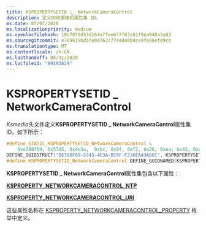 ```yaml
---
title: KSPROPERTYSETID \_ NetworkCameraControl
description: 定义网络摄像机属性集 ID。
ms.date: 07/07/2020
ms.localizationpriority: medium
ms.openlocfilehash: 10c7079d53d164e7fee677f63c61f9ea946a3a83
ms.sourcegitcommit: e769619bd37e04762c77444e8b4ce9fe86ef09cb
ms.translationtype: MT
ms.contentlocale: zh-CN
ms.lasthandoff: 08/31/2020
ms.locfileid: "89192629"
---
```

# <a name="kspropertysetid_networkcameracontrol"></a>KSPROPERTYSETID \_ NetworkCameraControl

*Ksmedia*头文件定义**KSPROPERTYSETID \_ NetworkCameraControl**属性集 ID，如下所示：

```cpp
#define STATIC_KSPROPERTYSETID_NetworkCameraControl \
    0xe780f09, 0x5745, 0x4e3a,  0xbc, 0x9f, 0xf2, 0x26, 0xea, 0x43, 0xa6, 0xec
DEFINE_GUIDSTRUCT("0E780F09-5745-4E3A-BC9F-F226EA43A6EC", KSPROPERTYSETID_NetworkCameraControl);
#define KSPROPERTYSETID_NetworkCameraControl DEFINE_GUIDNAMED(KSPROPERTYSETID_NetworkCameraControl)
```

**KSPROPERTYSETID \_ NetworkCameraControl**属性集包含以下属性：

[**KSPROPERTY_NETWORKCAMERACONTROL_NTP**](./ksproperty-networkcameracontrol-ntp.md)

[**KSPROPERTY_NETWORKCAMERACONTROL_URI**](./ksproperty-networkcameracontrol-uri.md)

这些属性名称在 [KSPROPERTY_NETWORKCAMERACONTROL_PROPERTY](https://docs.microsoft.com/windows-hardware/drivers/ddi/ksmedia/ne-ksmedia-ksproperty_networkcameracontrol_property) 枚举中定义。